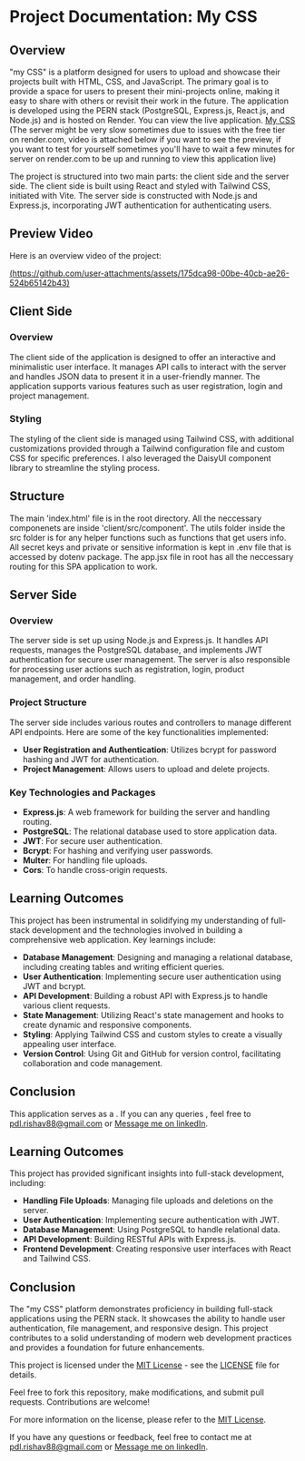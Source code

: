 # Project Documentation: My CSS

## Overview
"my CSS" is a platform designed for users to upload and showcase their projects built with HTML, CSS, and JavaScript. The primary goal is to provide a space for users to present their mini-projects online, making it easy to share with others or revisit their work in the future. The application is developed using the PERN stack (PostgreSQL, Express.js, React.js, and Node.js) and is hosted on Render. You can view the live application. [My CSS](https://my-css.onrender.com/) (The server might be very slow sometimes due to issues with the free tier on render.com, video is attached below if you want to see the preview, if you want to test for yourself sometimes you'll have to wait a few minutes for server on render.com to be up and running to view this application live)

The project is structured into two main parts: the client side and the server side. The client side is built using React and styled with Tailwind CSS, initiated with Vite. The server side is constructed with Node.js and Express.js, incorporating JWT authentication for authenticating users.

## Preview Video
Here is an overview video of the project:

[(https://github.com/user-attachments/assets/175dca98-00be-40cb-ae26-524b65142b43)](https://github.com/user-attachments/assets/175dca98-00be-40cb-ae26-524b65142b43)

## Client Side

### Overview
The client side of the application is designed to offer an interactive and minimalistic user interface. It manages API calls to interact with the server and handles JSON data to present it in a user-friendly manner. The application supports various features such as user registration, login and project management.
### Styling
The styling of the client side is managed using Tailwind CSS, with additional customizations provided through a Tailwind configuration file and custom CSS for specific preferences. I also leveraged the DaisyUI component library to streamline the styling process.

## Structure
The main 'index.html' file is in the root directory. All the neccessary componenets are inside 'client/src/component'. The utils folder inside the src folder is for any helper functions such as functions that get users info. All secret keys and private or sensitive information is kept in .env file that is accessed by dotenv package. The app.jsx file in root has all the neccessary routing for this SPA application to work.

## Server Side

### Overview
The server side is set up using Node.js and Express.js. It handles API requests, manages the PostgreSQL database, and implements JWT authentication for secure user management. The server is also responsible for processing user actions such as registration, login, product management, and order handling.

### Project Structure
The server side includes various routes and controllers to manage different API endpoints. Here are some of the key functionalities implemented:

- **User Registration and Authentication**: Utilizes bcrypt for password hashing and JWT for authentication.
- **Project Management**: Allows users to upload and delete projects.

### Key Technologies and Packages
- **Express.js**: A web framework for building the server and handling routing.
- **PostgreSQL**: The relational database used to store application data.
- **JWT**: For secure user authentication.
- **Bcrypt**: For hashing and verifying user passwords.
- **Multer**: For handling file uploads.
- **Cors**: To handle cross-origin requests.

## Learning Outcomes
This project has been instrumental in solidifying my understanding of full-stack development and the technologies involved in building a comprehensive web application. Key learnings include:

- **Database Management**: Designing and managing a relational database, including creating tables and writing efficient queries.
- **User Authentication**: Implementing secure user authentication using JWT and bcrypt.
- **API Development**: Building a robust API with Express.js to handle various client requests.
- **State Management**: Utilizing React's state management and hooks to create dynamic and responsive components.
- **Styling**: Applying Tailwind CSS and custom styles to create a visually appealing user interface.
- **Version Control**: Using Git and GitHub for version control, facilitating collaboration and code management.

## Conclusion
This application serves as a . If you can any queries , feel free to [pdl.rishav88@gmail.com](mailto:pdl.rishav88@gmail.com) or [Message me on linkedIn](https://www.linkedin.com/in/poudelrishavz/).

## Learning Outcomes
This project has provided significant insights into full-stack development, including:

- **Handling File Uploads**: Managing file uploads and deletions on the server.
- **User Authentication**: Implementing secure authentication with JWT.
- **Database Management**: Using PostgreSQL to handle relational data.
- **API Development**: Building RESTful APIs with Express.js.
- **Frontend Development**: Creating responsive user interfaces with React and Tailwind CSS.

## Conclusion
The "my CSS" platform demonstrates proficiency in building full-stack applications using the PERN stack. It showcases the ability to handle user authentication, file management, and responsive design. This project contributes to a solid understanding of modern web development practices and provides a foundation for future enhancements.

This project is licensed under the [MIT License](LICENSE) - see the [LICENSE](LICENSE) file for details.

Feel free to fork this repository, make modifications, and submit pull requests. Contributions are welcome!

For more information on the license, please refer to the [MIT License](https://opensource.org/licenses/MIT).

If you have any questions or feedback, feel free to contact me at [pdl.rishav88@gmail.com](mailto:pdl.rishav88@gmail.com) or [Message me on linkedIn](https://www.linkedin.com/in/poudelrishavz/).
